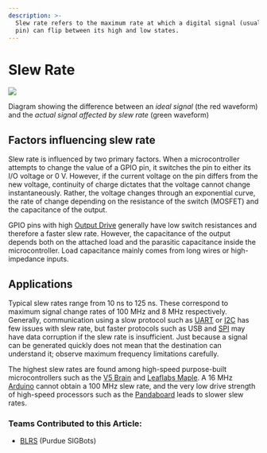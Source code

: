 ```yaml
---
description: >-
  Slew rate refers to the maximum rate at which a digital signal (usually a GPIO
  pin) can flip between its high and low states.
---
```


# Slew Rate

![](https://phabricator.purduesigbots.com/file/data/xrlupzhixcjmziaw2gks/PHID-FILE-ybs5wwbrv5nul2ndlwhk/slew\_rate.png)

Diagram showing the difference between an _ideal signal_ (the red waveform) and the _actual signal affected by slew rate_ (green waveform)

## Factors influencing slew rate

Slew rate is influenced by two primary factors. When a microcontroller attempts to change the value of a GPIO pin, it switches the pin to either its I/O voltage or 0 V. However, if the current voltage on the pin differs from the new voltage, continuity of charge dictates that the voltage cannot change instantaneously. Rather, the voltage changes through an exponential curve, the rate of change depending on the resistance of the switch (MOSFET) and the capacitance of the output.

GPIO pins with high [Output Drive](output-drive.md) generally have low switch resistances and therefore a faster slew rate. However, the capacitance of the output depends both on the attached load and the parasitic capacitance inside the microcontroller. Load capacitance mainly comes from long wires or high-impedance inputs.

## Applications

Typical slew rates range from 10 ns to 125 ns. These correspond to maximum signal change rates of 100 MHz and 8 MHz respectively. Generally, communication using a slow protocol such as [UART](uart.md) or [I2C](i2c.md) has few issues with slew rate, but faster protocols such as USB and [SPI](spi.md) may have data corruption if the slew rate is insufficient. Just because a signal can be generated quickly does not mean that the destination can understand it; observe maximum frequency limitations carefully.

The highest slew rates are found among high-speed purpose-built microcontrollers such as the [V5 Brain](../../vex-electronics/vex-electronics/vex-v5-brain/) and [Leaflabs Maple](external-boards/leaflabs-maple.md). A 16 MHz [Arduino](external-boards/arduino.md) cannot obtain a 100 MHz slew rate, and the very low drive strength of high-speed processors such as the [Pandaboard](external-boards/pandaboard.md) leads to slower slew rates.

### Teams Contributed to this Article:

* [BLRS](https://purduesigbots.com/) (Purdue SIGBots)
